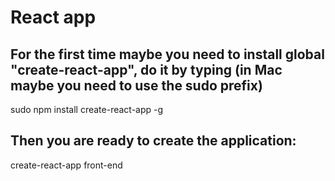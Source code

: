 # React app

## For the first time maybe you need to install global "create-react-app", do it by typing (in Mac maybe you need to use the sudo prefix)

sudo npm install create-react-app -g

## Then you are ready to create the application:

create-react-app front-end
